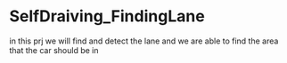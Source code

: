 # SelfDraiving_FindingLane
in this prj we will find and detect the lane and we are able to find the area that the car should be in 
